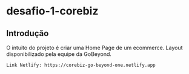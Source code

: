 # desafio-1-corebiz

## Introdução

O intuito do projeto é criar uma Home Page de um ecommerce. Layout disponibilizado pela equipe da GoBeyond.

```
Link Netlify: https://corebiz-go-beyond-one.netlify.app
```
